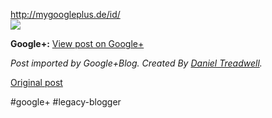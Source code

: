 <!--
date: '2011-11-15'
published: true
slug: 2011-11-httpmygoogleplusdeid
time_to_read: 5
title: http://mygoogleplus.de/id/
-->

<http://mygoogleplus.de/id/>  
[![](https://lh6.googleusercontent.com/-lWi6oTacyz0/TsKIZKdTrlI/AAAAAAAAFqw/Tla9C2XSJp8/googleplusid.png)](https://lh6.googleusercontent.com/-lWi6oTacyz0/TsKIZKdTrlI/AAAAAAAAFqw/Tla9C2XSJp8/googleplusid.png)

**Google+:** [View post on Google+](https://plus.google.com/103392016560023386646/posts/5jKRjWixDBH)

  
  
*Post imported by Google+Blog. Created By [Daniel Treadwell](http://minimali.se/).*

[Original post](https://ysfk.blogspot.com/2011/11/httpmygoogleplusdeid.html)

#google+ #legacy-blogger 